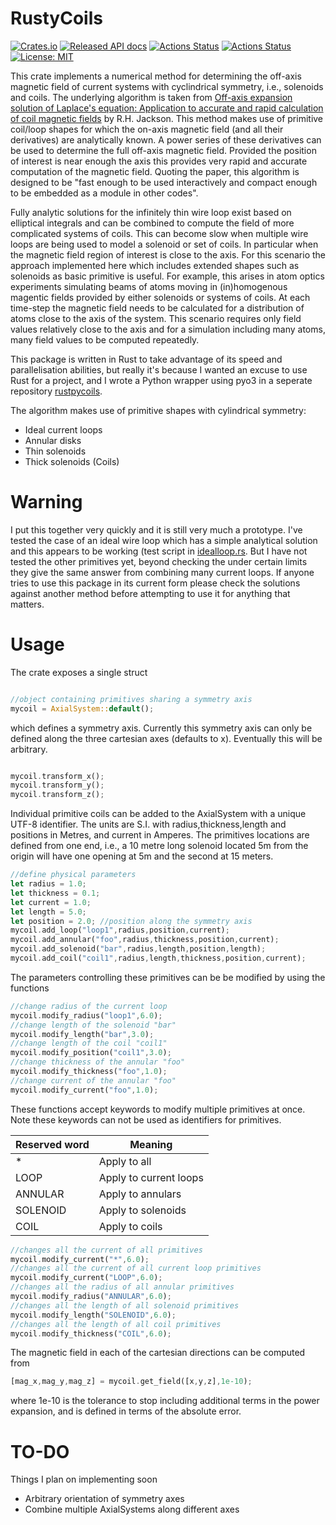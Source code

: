 # RustyCoils
[![Crates.io](https://img.shields.io/crates/v/rustycoils.svg)](https://crates.io/crates/rustycoils)
[![Released API docs](https://docs.rs/rustycoils/badge.svg)](https://docs.rs/rustycoils)
[![Actions Status](https://github.com/jdrtommey/solenoid/workflows/Test/badge.svg)](https://github.com/jdrtommey/rustycoils/actions)
[![Actions Status](https://github.com/jdrtommey/solenoid/workflows/LintFormat/badge.svg)](https://github.com/jdrtommey/rustycoils/actions)
[![License: MIT](https://img.shields.io/badge/License-MIT-yellow.svg)](https://opensource.org/licenses/MIT)

This crate implements a numerical method for determining the off-axis magnetic field of current systems with cyclindrical symmetry, i.e., solenoids and coils. The underlying algorithm is taken from [Off-axis expansion solution of Laplace's equation: Application to accurate and rapid calculation of coil magnetic fields](https://ieeexplore.ieee.org/document/760416) by R.H. Jackson. This method makes use of primitive coil/loop shapes for which the on-axis magnetic field (and all their derivatives) are analytically known. A power series of these derivatives can be used to determine the full off-axis magnetic field. Provided the position of interest is near enough the axis this provides very rapid and accurate computation of the magnetic field. Quoting the paper, this algorithm is designed to be "fast enough to be used interactively and compact enough to be embedded as a module in other codes".

Fully analytic solutions for the infinitely thin wire loop exist based on elliptical integrals and can be combined to compute the field of more complicated systems of coils. This can become slow when multiple wire loops are being used to model a solenoid or set of coils. In particular when the magnetic field region of interest is close to the axis. For this scenario the approach implemented here which includes extended shapes such as solenoids as basic primitive is useful. For example, this arises in atom optics experiments simulating beams of atoms moving in (in)homogenous magentic fields provided by either solenoids or systems of coils. At each time-step the magnetic field needs to be calculated for a distribution of atoms close to the axis of the system. This scenario requires only field values relatively close to the axis and for a simulation including many atoms, many field values to be computed repeatedly. 

This package is written in Rust to take advantage of its speed and parallelisation abilities, but really it's because I wanted an excuse to use Rust for a project, and I wrote a Python wrapper using pyo3 in a seperate repository [rustpycoils](https://github.com/jdrtommey/rustpycoils).

The algorithm makes use of primitive shapes with cylindrical symmetry:

* Ideal current loops
* Annular disks
* Thin solenoids 
* Thick solenoids (Coils)

# Warning
 
I put this together very quickly and it is still very much a prototype. I've tested the case of an ideal wire loop which has a simple analytical solution
and this appears to be working (test script in [idealloop.rs](./tests/idealloop.rs). But I have not tested the other primitives yet, beyond checking the under certain limits they give the same answer from combining many current loops. If anyone tries to use this package in its current form please check the solutions against another method before attempting to use it for anything that matters.

# Usage 

The crate exposes a single struct 
```rust

//object containing primitives sharing a symmetry axis
mycoil = AxialSystem::default(); 
```
which defines a symmetry axis. Currently this symmetry axis can only be defined along the three cartesian axes (defaults to x). Eventually this will be arbitrary. 

```rust

mycoil.transform_x();
mycoil.transform_y();
mycoil.transform_z();

```

Individual primitive coils can be added to the AxialSystem with a unique UTF-8 identifier. The units are S.I. with radius,thickness,length and positions in Metres, and current in Amperes. 
The primitives locations are defined from one end, i.e., a 10 metre long solenoid located 5m from the origin will have one opening at 5m and the second at 15 meters. 

```rust
//define physical parameters
let radius = 1.0;
let thickness = 0.1;
let current = 1.0;
let length = 5.0;
let position = 2.0; //position along the symmetry axis
mycoil.add_loop("loop1",radius,position,current);
mycoil.add_annular("foo",radius,thickness,position,current);
mycoil.add_solenoid("bar",radius,length,position,length);
mycoil.add_coil("coil1",radius,length,thickness,position,current);
```
The parameters controlling these primitives can be be modified by using the functions 
```rust
//change radius of the current loop
mycoil.modify_radius("loop1",6.0); 
//change length of the solenoid "bar"
mycoil.modify_length("bar",3.0); 
//change length of the coil "coil1"
mycoil.modify_position("coil1",3.0); 
//change thickness of the annular "foo"
mycoil.modify_thickness("foo",1.0); 
//change current of the annular "foo"
mycoil.modify_current("foo",1.0); 
```

These functions accept keywords to modify multiple primitives at once. Note these keywords can not be used as identifiers for primitives.

| Reserved word  | Meaning |
| -------------  | ------------- |
| *   | Apply to all  |
| LOOP   | Apply to current loops  |
| ANNULAR   | Apply to annulars  |
| SOLENOID   | Apply to solenoids  |
| COIL   | Apply to coils  |


```rust
//changes all the current of all primitives
mycoil.modify_current("*",6.0); 
//changes all the current of all current loop primitives
mycoil.modify_current("LOOP",6.0); 
//changes all the radius of all annular primitives
mycoil.modify_radius("ANNULAR",6.0);  
//changes all the length of all solenoid primitives
mycoil.modify_length("SOLENOID",6.0);
//changes all the length of all coil primitives
mycoil.modify_thickness("COIL",6.0);  
```

The magnetic field in each of the cartesian directions can be computed from 
```rust
[mag_x,mag_y,mag_z] = mycoil.get_field([x,y,z],1e-10);
```
where 1e-10 is the tolerance to stop including additional terms in the power expansion, and is defined in terms of the absolute error.

# TO-DO

Things I plan on implementing soon

- Arbitrary orientation of symmetry axes
- Combine multiple AxialSystems along different axes
